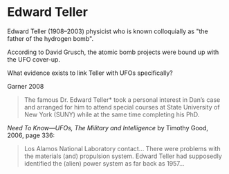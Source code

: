 # Edward Teller

Edward Teller (1908&ndash;2003) physicist who is known colloquially as "the father of the hydrogen bomb".

According to David Grusch, the atomic bomb projects were bound up with the UFO cover-up.

What evidence exists to link Teller with UFOs specifically?

Garner 2008
> The famous Dr. Edward Teller* took a personal interest in Dan’s case and
arranged for him to attend special courses at State University of New York
(SUNY) while at the same time completing his PhD.

*Need To Know—UFOs, The Military and Intelligence* by Timothy Good, 2006, page 336:
> Los Alamos National Laboratory contact... There were problems with the materials (and)
propulsion system. Edward Teller had supposedly identified the (alien) power
system as far back as 1957...
